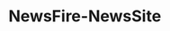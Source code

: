 # NewsFire-NewsSite

<h2 align="center" ![Newsfire](https://user-images.githubusercontent.com/109097651/178734579-cca79428-b020-4e22-a4b2-30cf1806d6cc.gif)>
